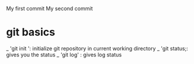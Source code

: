 My first commit
My second commit 


# git basics

_ 'git init ': initialize git repository in current working directory
_ 'git status;: gives you the status
_ 'git log' : gives log status 


